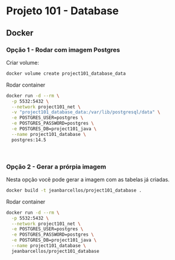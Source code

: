 # Projeto 101 - Database

## Docker

### **Opção 1 - Rodar com imagem Postgres**

Criar volume:

```bash
docker volume create project101_database_data
```

Rodar container

```bash
docker run -d --rm \
  -p 5532:5432 \
  --network project101_net \
  -v "project101_database_data:/var/lib/postgresql/data" \
  -e POSTGRES_USER=postgres \
  -e POSTGRES_PASSWORD=postgres \
  -e POSTGRES_DB=project101_java \
  --name project101_database \
  postgres:14.5
```

<br>

### **Opção 2 - Gerar a prórpia imagem**

Nesta opção vocẽ pode gerar a imagem com as tabelas já criadas.

```bash
docker build -t jeanbarcellos/project101_database .
```

Rodar container

```bash
docker run -d --rm \
  -p 5532:5432 \
  --network project101_net \
  -e POSTGRES_USER=postgres \
  -e POSTGRES_PASSWORD=postgres \
  -e POSTGRES_DB=project101_java \
  --name project101_database \
  jeanbarcellos/project101_database
```

<br>
